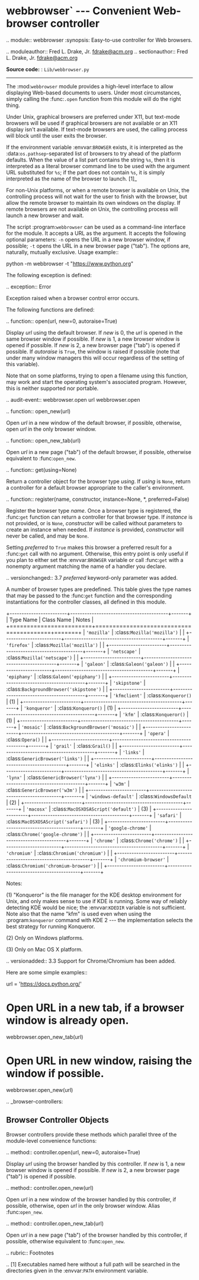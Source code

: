 webbrowser` --- Convenient Web-browser controller
=================================================

.. module:: webbrowser
   :synopsis: Easy-to-use controller for Web browsers.

.. moduleauthor:: Fred L. Drake, Jr. <fdrake@acm.org>
.. sectionauthor:: Fred L. Drake, Jr. <fdrake@acm.org>

**Source code:** : `Lib/webbrowser.py`

--------------

The :mod:`webbrowser` module provides a high-level interface to allow displaying
Web-based documents to users. Under most circumstances, simply calling the
:func:`.open` function from this module will do the right thing.

Under Unix, graphical browsers are preferred under X11, but text-mode browsers
will be used if graphical browsers are not available or an X11 display isn't
available.  If text-mode browsers are used, the calling process will block until
the user exits the browser.

If the environment variable :envvar:`BROWSER` exists, it is interpreted as the
:data:`os.pathsep`-separated list of browsers to try ahead of the platform
defaults.  When the value of a list part contains the string ``%s``, then it is
interpreted as a literal browser command line to be used with the argument URL
substituted for ``%s``; if the part does not contain ``%s``, it is simply
interpreted as the name of the browser to launch. [1]_

For non-Unix platforms, or when a remote browser is available on Unix, the
controlling process will not wait for the user to finish with the browser, but
allow the remote browser to maintain its own windows on the display.  If remote
browsers are not available on Unix, the controlling process will launch a new
browser and wait.

The script :program:`webbrowser` can be used as a command-line interface for the
module. It accepts a URL as the argument. It accepts the following optional
parameters: ``-n`` opens the URL in a new browser window, if possible;
``-t`` opens the URL in a new browser page ("tab"). The options are,
naturally, mutually exclusive.  Usage example::

   python -m webbrowser -t "https://www.python.org"

The following exception is defined:


.. exception:: Error

   Exception raised when a browser control error occurs.

The following functions are defined:


.. function:: open(url, new=0, autoraise=True)

   Display *url* using the default browser. If *new* is 0, the *url* is opened
   in the same browser window if possible.  If *new* is 1, a new browser window
   is opened if possible.  If *new* is 2, a new browser page ("tab") is opened
   if possible.  If *autoraise* is ``True``, the window is raised if possible
   (note that under many window managers this will occur regardless of the
   setting of this variable).

   Note that on some platforms, trying to open a filename using this function,
   may work and start the operating system's associated program.  However, this
   is neither supported nor portable.

   .. audit-event:: webbrowser.open url webbrowser.open


.. function:: open_new(url)

   Open *url* in a new window of the default browser, if possible, otherwise, open
   *url* in the only browser window.

.. function:: open_new_tab(url)

   Open *url* in a new page ("tab") of the default browser, if possible, otherwise
   equivalent to :func:`open_new`.


.. function:: get(using=None)

   Return a controller object for the browser type *using*.  If *using* is
   ``None``, return a controller for a default browser appropriate to the
   caller's environment.


.. function:: register(name, constructor, instance=None, *, preferred=False)

   Register the browser type *name*.  Once a browser type is registered, the
   :func:`get` function can return a controller for that browser type.  If
   *instance* is not provided, or is ``None``, *constructor* will be called without
   parameters to create an instance when needed.  If *instance* is provided,
   *constructor* will never be called, and may be ``None``.

   Setting *preferred* to ``True`` makes this browser a preferred result for
   a :func:`get` call with no argument.  Otherwise, this entry point is only
   useful if you plan to either set the :envvar:`BROWSER` variable or call
   :func:`get` with a nonempty argument matching the name of a handler you
   declare.

   .. versionchanged:: 3.7
      *preferred* keyword-only parameter was added.

A number of browser types are predefined.  This table gives the type names that
may be passed to the :func:`get` function and the corresponding instantiations
for the controller classes, all defined in this module.

+------------------------+-----------------------------------------+-------+
| Type Name              | Class Name                              | Notes |
+========================+=========================================+=======+
| ``'mozilla'``          | :class:`Mozilla('mozilla')`             |       |
+------------------------+-----------------------------------------+-------+
| ``'firefox'``          | :class:`Mozilla('mozilla')`             |       |
+------------------------+-----------------------------------------+-------+
| ``'netscape'``         | :class:`Mozilla('netscape')`            |       |
+------------------------+-----------------------------------------+-------+
| ``'galeon'``           | :class:`Galeon('galeon')`               |       |
+------------------------+-----------------------------------------+-------+
| ``'epiphany'``         | :class:`Galeon('epiphany')`             |       |
+------------------------+-----------------------------------------+-------+
| ``'skipstone'``        | :class:`BackgroundBrowser('skipstone')` |       |
+------------------------+-----------------------------------------+-------+
| ``'kfmclient'``        | :class:`Konqueror()`                    | \(1)  |
+------------------------+-----------------------------------------+-------+
| ``'konqueror'``        | :class:`Konqueror()`                    | \(1)  |
+------------------------+-----------------------------------------+-------+
| ``'kfm'``              | :class:`Konqueror()`                    | \(1)  |
+------------------------+-----------------------------------------+-------+
| ``'mosaic'``           | :class:`BackgroundBrowser('mosaic')`    |       |
+------------------------+-----------------------------------------+-------+
| ``'opera'``            | :class:`Opera()`                        |       |
+------------------------+-----------------------------------------+-------+
| ``'grail'``            | :class:`Grail()`                        |       |
+------------------------+-----------------------------------------+-------+
| ``'links'``            | :class:`GenericBrowser('links')`        |       |
+------------------------+-----------------------------------------+-------+
| ``'elinks'``           | :class:`Elinks('elinks')`               |       |
+------------------------+-----------------------------------------+-------+
| ``'lynx'``             | :class:`GenericBrowser('lynx')`         |       |
+------------------------+-----------------------------------------+-------+
| ``'w3m'``              | :class:`GenericBrowser('w3m')`          |       |
+------------------------+-----------------------------------------+-------+
| ``'windows-default'``  | :class:`WindowsDefault`                 | \(2)  |
+------------------------+-----------------------------------------+-------+
| ``'macosx'``           | :class:`MacOSXOSAScript('default')`     | \(3)  |
+------------------------+-----------------------------------------+-------+
| ``'safari'``           | :class:`MacOSXOSAScript('safari')`      | \(3)  |
+------------------------+-----------------------------------------+-------+
| ``'google-chrome'``    | :class:`Chrome('google-chrome')`        |       |
+------------------------+-----------------------------------------+-------+
| ``'chrome'``           | :class:`Chrome('chrome')`               |       |
+------------------------+-----------------------------------------+-------+
| ``'chromium'``         | :class:`Chromium('chromium')`           |       |
+------------------------+-----------------------------------------+-------+
| ``'chromium-browser'`` | :class:`Chromium('chromium-browser')`   |       |
+------------------------+-----------------------------------------+-------+

Notes:

(1)
   "Konqueror" is the file manager for the KDE desktop environment for Unix, and
   only makes sense to use if KDE is running.  Some way of reliably detecting KDE
   would be nice; the :envvar:`KDEDIR` variable is not sufficient.  Note also that
   the name "kfm" is used even when using the :program:`konqueror` command with KDE
   2 --- the implementation selects the best strategy for running Konqueror.

(2)
   Only on Windows platforms.

(3)
   Only on Mac OS X platform.

.. versionadded:: 3.3
   Support for Chrome/Chromium has been added.

Here are some simple examples::

   url = 'https://docs.python.org/'

   # Open URL in a new tab, if a browser window is already open.
   webbrowser.open_new_tab(url)

   # Open URL in new window, raising the window if possible.
   webbrowser.open_new(url)


.. _browser-controllers:

Browser Controller Objects
--------------------------

Browser controllers provide these methods which parallel three of the
module-level convenience functions:


.. method:: controller.open(url, new=0, autoraise=True)

   Display *url* using the browser handled by this controller. If *new* is 1, a new
   browser window is opened if possible. If *new* is 2, a new browser page ("tab")
   is opened if possible.


.. method:: controller.open_new(url)

   Open *url* in a new window of the browser handled by this controller, if
   possible, otherwise, open *url* in the only browser window.  Alias
   :func:`open_new`.


.. method:: controller.open_new_tab(url)

   Open *url* in a new page ("tab") of the browser handled by this controller, if
   possible, otherwise equivalent to :func:`open_new`.


.. rubric:: Footnotes

.. [1] Executables named here without a full path will be searched in the
       directories given in the :envvar:`PATH` environment variable.
       